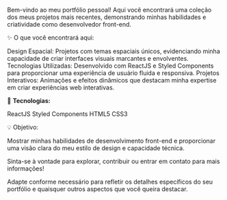 Bem-vindo ao meu portfólio pessoal! Aqui você encontrará uma coleção dos meus projetos mais recentes, demonstrando minhas habilidades e criatividade como desenvolvedor front-end.

✨ O que você encontrará aqui:

Design Espacial: Projetos com temas espaciais únicos, evidenciando minha capacidade de criar interfaces visuais marcantes e envolventes.
Tecnologias Utilizadas: Desenvolvido com ReactJS e Styled Components para proporcionar uma experiência de usuário fluida e responsiva.
Projetos Interativos: Animações e efeitos dinâmicos que destacam minha expertise em criar experiências web interativas.

🔧 **Tecnologias:**

ReactJS
Styled Components
HTML5
CSS3

💡 Objetivo:

Mostrar minhas habilidades de desenvolvimento front-end e proporcionar uma visão clara do meu estilo de design e capacidade técnica.

Sinta-se à vontade para explorar, contribuir ou entrar em contato para mais informações!

Adapte conforme necessário para refletir os detalhes específicos do seu portfólio e quaisquer outros aspectos que você queira destacar.
